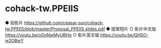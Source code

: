 # cohack-tw.PPEIIS

● 投影片 https://github.com/ceasar-sun/cohack-tw.PPEIIS/blob/master/Proposal_PPEIIS.slides.pdf
● 提案短片
	○ 影片中文版 https://youtu.be/vDnNwMyUBHg
	○ 影片英文版 https://youtu.be/QHSO-w2OBwY
